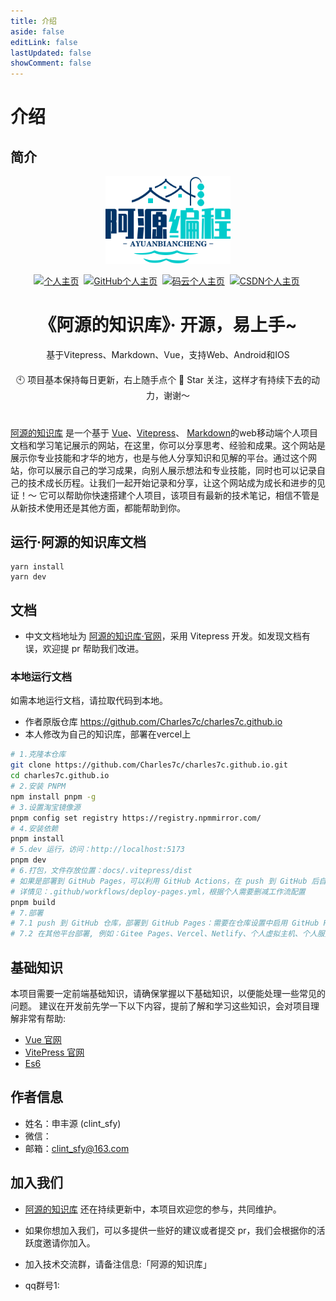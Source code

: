 ```yaml
---
title: 介绍
aside: false
editLink: false
lastUpdated: false
showComment: false
---
```


# 介绍

## 简介
<p align="center">
    <img width="200" src="/logosf.png">
</p>
<p align="center">
	<a href="https://doc.clint-sfy.cn/" target="_blank" style="display: inline-block;">
		<img alt="个人主页" src="https://img.shields.io/badge/个人主页-lightblue?logo=blogger&logoColor=lightblue" />
	</a>&nbsp;
    <a href="https://github.com/clint-sfy" target="_blank" style="display: inline-block;">
        <img alt="GitHub个人主页" src="https://img.shields.io/badge/GitHub-clint_sfy-lightblue?logo=github" />
    </a>&nbsp;
	<a href="https://gitee.com/clint_sfy" target="_blank" style="display: inline-block;">
        <img alt="码云个人主页" src="https://img.shields.io/badge/码云-clint_sfy-C71D23?logo=gitee&logoColor=C71D23" />
    </a>&nbsp;
    <a href="https://blog.csdn.net/qq_45244489" target="_blank" style="display: inline-block;">
        <img alt="CSDN个人主页" src="https://img.shields.io/badge/CSDN-阿源的知识库-FC5531?logo=C&logoColor=FC5531" />
    </a>&nbsp;
</p>

<h1 align="center" style="text-align:center">《阿源的知识库》· 开源，易上手~ </h1>

<p align="center">基于Vitepress、Markdown、Vue，支持Web、Android和IOS</p>

<p align="center" style="margin:20px 0 40px 0">
🕙 项目基本保持每日更新，右上随手点个 🌟 Star 关注，这样才有持续下去的动力，谢谢～
</p>

[阿源的知识库](https://github.com/clint-sfy/clintsfy.github.io) 是一个基于 [Vue](https://github.com/vuejs/vue-next)、[Vitepress](https://vitepress.dev/)、 [Markdown](http://markdown.p2hp.com/)的web移动端个人项目文档和学习笔记展示的网站，在这里，你可以分享思考、经验和成果。这个网站是展示你专业技能和才华的地方，也是与他人分享知识和见解的平台。通过这个网站，你可以展示自己的学习成果，向别人展示想法和专业技能，同时也可以记录自己的技术成长历程。让我们一起开始记录和分享，让这个网站成为成长和进步的见证！～ 它可以帮助你快速搭建个人项目，该项目有最新的技术笔记，相信不管是从新技术使用还是其他方面，都能帮助到你。

<!-- ## 项目体验 -->
<!-- <p align="center">
	<img src="" width="70%" />
</p> -->

<!-- ## 部分截图 -->


## 运行·阿源的知识库文档
```
yarn install
yarn dev
```

## 文档

- 中文文档地址为 [阿源的知识库·官网](https://github.com/clint-sfy/clintsfy.github.io)，采用 Vitepress 开发。如发现文档有误，欢迎提 pr 帮助我们改进。

### 本地运行文档

如需本地运行文档，请拉取代码到本地。
- 作者原版仓库 https://github.com/Charles7c/charles7c.github.io
- 本人修改为自己的知识库，部署在vercel上
```bash
# 1.克隆本仓库
git clone https://github.com/Charles7c/charles7c.github.io.git
cd charles7c.github.io
# 2.安装 PNPM
npm install pnpm -g
# 3.设置淘宝镜像源
pnpm config set registry https://registry.npmmirror.com/
# 4.安装依赖
pnpm install
# 5.dev 运行，访问：http://localhost:5173
pnpm dev
# 6.打包，文件存放位置：docs/.vitepress/dist
# 如果是部署到 GitHub Pages，可以利用 GitHub Actions，在 push 到 GitHub 后自动部署打包
# 详情见：.github/workflows/deploy-pages.yml，根据个人需要删减工作流配置
pnpm build
# 7.部署
# 7.1 push 到 GitHub 仓库，部署到 GitHub Pages：需要在仓库设置中启用 GitHub Pages（本仓库采用此种部署方式）
# 7.2 在其他平台部署, 例如：Gitee Pages、Vercel、Netlify、个人虚拟主机、个人服务器等
```

## 基础知识

本项目需要一定前端基础知识，请确保掌握以下基础知识，以便能处理一些常见的问题。
建议在开发前先学一下以下内容，提前了解和学习这些知识，会对项目理解非常有帮助:

- [Vue 官网](https://cn.vuejs.org/)
- [VitePress 官网](https://vitepress.dev/)
- [Es6](https://es6.ruanyifeng.com/)


## 作者信息
- 姓名：申丰源 (clint_sfy)
- 微信：
- 邮箱：clint_sfy@163.com

## 加入我们

- [阿源的知识库](https://gitee.com/clint_sfy/clint_doc) 还在持续更新中，本项目欢迎您的参与，共同维护。
- 如果你想加入我们，可以多提供一些好的建议或者提交 pr，我们会根据你的活跃度邀请你加入。
- 加入技术交流群，请备注信息:「阿源的知识库」

- qq群号1:

<img src="" width="45%" />
